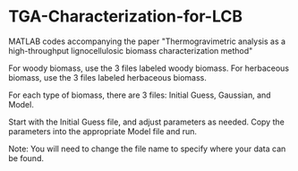 # TGA-Characterization-for-LCB
MATLAB codes accompanying the paper "Thermogravimetric analysis as a high-throughput lignocellulosic biomass characterization method"  

For woody biomass, use the 3 files labeled woody biomass. For herbaceous biomass, use the 3 files labeled herbaceous biomass.

For each type of biomass, there are 3 files: Initial Guess, Gaussian, and Model.

Start with the Initial Guess file, and adjust parameters as needed.
Copy the parameters into the appropriate Model file and run.

Note: You will need to change the file name to specify where your data can be found.
